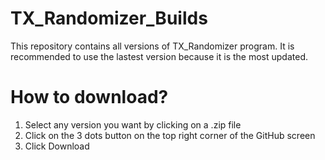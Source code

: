 # TX_Randomizer_Builds
This repository contains all versions of TX_Randomizer program.
It is recommended to use the lastest version because it is the most updated.

# How to download?
1. Select any version you want by clicking on a .zip file
2. Click on the 3 dots button on the top right corner of the GitHub screen
3. Click Download
